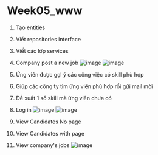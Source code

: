 # Week05_www
1. Tạo entities
2. Viết repositories interface
3. Viết các lớp services
4. Company post a new job
   ![image](https://github.com/BaoTruc0605/Week05_www/assets/114350927/0f8b6608-9fef-4da9-a2b3-93c90f14303e)
   ![image](https://github.com/BaoTruc0605/Week05_www/assets/114350927/5fdb0391-1689-4d61-9008-e4cd14b7993f)
6. Ứng viên được gợi ý các công việc có skill phù hợp
7. Giúp các công ty tìm ứng viên phù hợp rồi gửi mail mời
8. Đề xuất 1 số skill mà ứng viên chưa có
9. Log in
   ![image](https://github.com/BaoTruc0605/Week05_www/assets/114350927/841e0c12-1cfe-40d7-a5fd-1fc9a4f9af16)
  ![image](https://github.com/BaoTruc0605/Week05_www/assets/114350927/5d1e7373-ba44-4046-8368-fb41b01f1cf0)

10. View Candidates No page
11. View Candidates with page
12. View company's jobs
![image](https://github.com/BaoTruc0605/Week05_www/assets/114350927/96d6a6d0-3e1f-4358-9898-ed7d6a7bc453)
